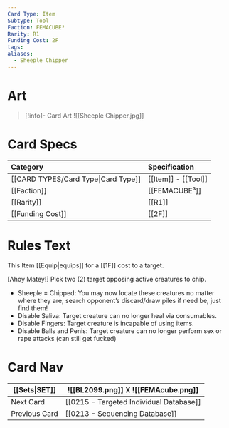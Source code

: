 ```yaml
---
Card Type: Item
Subtype: Tool
Faction: FEMACUBE³
Rarity: R1
Funding Cost: 2F
tags: 
aliases:
  - Sheeple Chipper
---
```

# Art

> [!info]- Card Art
> ![[Sheeple Chipper.jpg]]

# Card Specs

| Category | Specification| 
| :--- | :--- |
| [[CARD TYPES/Card Type\|Card Type]] | [[Item]] - [[Tool]] |  
| [[Faction]] | [[FEMACUBE³]] | 
| [[Rarity]] | [[R1]] |  
| [[Funding Cost]] | [[2F]] |  

# Rules Text

This Item [[Equip|equips]] for a [[1F]] cost to a target.  

[Ahoy Matey!] 
Pick two (2) target opposing active creatures to chip.
- Sheeple = Chipped: You may now locate these creatures no matter where they are; 
search opponent’s discard/draw piles if need be, just find them!
- Disable Saliva: Target creature can no longer heal via consumables.
- Disable Fingers: Target creature is incapable of using items.
- Disable Balls and Penis: Target creature can no longer perform sex or rape attacks (can still get fucked)

# Card Nav

| [[Sets\|SET]] |  ![[BL2099.png]] 𐌢 ![[FEMAcube.png]] |
| --- | --- |  
| Next Card | [[0215 - Targeted Individual Database]] |  
| Previous Card | [[0213 - Sequencing Database]] |  

